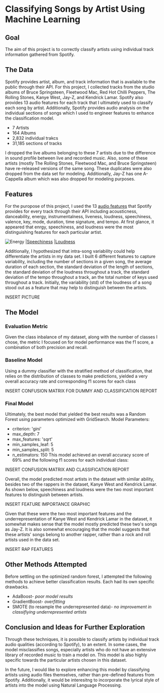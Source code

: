 # Classifying Songs by Artist Using Machine Learning

## Goal

The aim of this project is to correctly classify artists using individual track information gathered from Spotify.

## The Data
Spotify provides artist, album, and track information that is available to the public through their API. For this project, I collected tracks from the studio albums of Bruce Springsteen, Fleetwood Mac, Red Hot Chilli Peppers, The Rolling Stones, Kanye West, Jay-Z, and Kendrick Lamar. Spotify also provides 13 audio features for each track that I ultimately used to classify each song by artist. Additionally, Spotify provides audio analysis on the individual sections of songs which I used to engineer features to enhance the classification model.
* 7 Artists
* 164 Albums
* 2,832 individual trakcs
* 31,185 sections of tracks

I dropped the live albums belonging to these 7 artists due to the difference in sound profile between live and recorded music. Also, some of these artists (mostly The Rolling Stones, Fleetwood Mac, and Bruce Springsteen) have re-released versions of the same song. These duplicates were also dropped from the data set for modeling. Additionally, Jay-Z has one A-Cappella album which was also dropped for modeling purposes.

## Features

For the puropose of this project, I used the 13 [audio features](https://developer.spotify.com/documentation/web-api/reference/tracks/get-audio-features/) that Spotify provides for every track through their API including acousticness, danceability, energy, instrumentalness, liveness, loudness, speechiness, valence, key, mode, duration, time signature, 
and tempo. At first glance, it appeared that enrgy, speechiness, and loudness were the most distinguishing features for each particular artist.

![Energy](/images/energy_eada..png)
|[Speechiness](/images/speechiness_eada.png) 
|[Loudness](/images/loudness_eada.png) 

Additionally, I hypothesized that intra-song variability could help differentiate the artists in my data set.  I built 6 different features to capture variability, including the number of sections in a given song, the average duration of each section, the standard deviation of the length of sections, the standard deviation of the loudness throughout a track, the standard deviation of the tempo throughout a track, an the total number of keys used throughout a track. Initially, the variability (std) of the loudness of a song stood out as a feature that may help to distinguish between the artists.

INSERT PICTURE

## The Model

### Evaluation Metric
Given the class inbalance of my dataset, along with the number of classes I chose, the metric I focused on for model performance was the f1 score, a combination of both precision and recall. 

### Baseline Model
Using a dummy classifier with the stratified method of classification, that relies on the distribution of classes to make predictions, yielded a very overall accuracy rate and corresponding f1 scores for each class

INSERT CONFUSION MATRIX FOR DUMMY AND CLASSIFICATION REPORT

### Final Model
Ultimately, the best model that yielded the best results was a Random Forest using parameters optimized with GridSearch. Model Parameters:
* criterion: 'gini'
* max_depth: 7
* max_features: 'sqrt'
* min_samples_leaf: 5
* min_samples_split: 5
* n_estimators: 150
This model achieved an overall accuracy score of 69% and the following f1 scores for each individual class:

INSERT CONFUSION MATRIX AND CLASSIFICATION REPORT

Overall, the model predicted most artists in the dataset with similar ability, besides two of the rappers in the dataset, Kanye West and Kendrick Lamar. As shown below, speechiness and loudness were the two most important features to distinguish between artists. 

INSERT FEATURE IMPORTANCE GRAPHIC

Given that these were the two most important features and the underrepresentation of Kanye West and Kendrick Lamar in the dataset, it somewhat makes sense that the model mostly predicted these two's songs as Jay-Z. It is also somewhat encouraging that the model suggests that these artists' songs belong to another rapper, rather than a rock and roll artists used in the data set. 

INSERT RAP FEATURES

## Other Methods Attempted
Before settling on the optimized random forest, I attempted the following methods to achieve better classification results. Each had its own specific drawbacks.

* AdaBoost- _poor model results_
* GradientBoost- _overfitting_
* SMOTE (to resample the underrepresented data)- _no improvement in classifiying underrepresented artists_

## Conclusion and Ideas for Further Exploration
Through these techniques, it is possible to classify artists by individual track audio qualities (according to Spotify), to an extent. In some cases, the model misclassifies songs, especially artists who do not have an extensive library of recorded music to train a model on. This model is also highly specific towards the particular artists chosen in this dataset. 

In the future, I would like to explore enhancing this model by classifying artists using audio files themselves, rather than pre-defined features from Spotify. Additionally, it would be interesitng to incorporate the lyrical style of artists into the model using Natural Language Processing.

